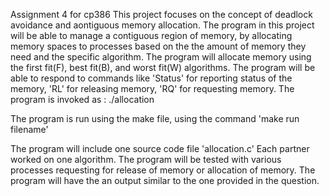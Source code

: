 Assignment 4 for cp386
This project focuses on the concept of deadlock avoidance and aontiguous memory allocation.
The program in this project will be able to manage a contiguous region of memory, by allocating memory spaces to processes based on the the amount of memory they need and the specific algorithm.
The program will allocate memory using the first fit(F), best fit(B), and worst fit(W) algorithms.
The program will be able to respond to commands like 'Status' for reporting status of the memory, 'RL' for releasing memory, 'RQ' for requesting memory.
The program is invoked as : ./allocation <amount of memory>

The program is run using the make file, using the command 'make run filename'

The program will include one source code file 'allocation.c'
Each partner worked on one algorithm.
The program will be tested with various processes requesting for release of memory or allocation of memory.
The program will have the an output similar to the one provided in the question.
